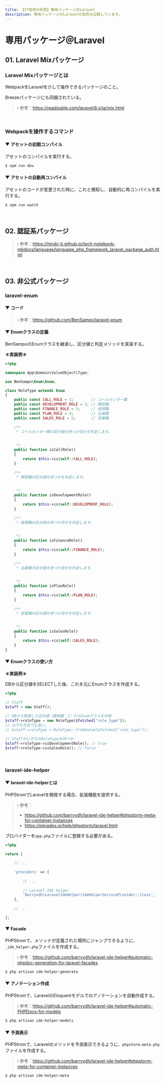 ```yaml
---
title: 【IT技術の知見】専用パッケージ＠Laravel
description: 専用パッケージ＠Laravelの知見を記録しています。
---
```


# 専用パッケージ＠Laravel

## 01. Laravel Mixパッケージ

### Laravel Mixパッケージとは

WebpackをLaravelを介して操作できるパッケージのこと。

Breezeパッケージにも同梱されている。



> ℹ️ 参考：https://readouble.com/laravel/8.x/ja/mix.html

<br>

### Webpackを操作するコマンド

#### ▼ アセットの初期コンパイル

アセットのコンパイルを実行する。



```bash
$ npm run dev
```

#### ▼ アセットの自動再コンパイル

アセットのコードが変更された時に、これと検知し、自動的に再コンパイルを実行する。



```bash
$ npm run watch
```

<br>

## 02. 認証系パッケージ

> ℹ️ 参考：https://hiroki-it.github.io/tech-notebook-mkdocs/language/language_php_framework_laravel_package_auth.html

<br>

## 03. 非公式パッケージ

### laravel-enum

#### ▼ コード

> ℹ️ 参考：https://github.com/BenSampo/laravel-enum

#### ▼ Enumクラスの定義

BenSampoのEnumクラスを継承し、区分値と判定メソッドを実装する。



**＊実装例＊**

```php
<?php

namespace App\Domain\ValueObject\Type;

use BenSampo\Enum\Enum;

class RoleType extends Enum
{
    public const CALL_ROLE = 1;        // コールセンター職  
    public const DEVELOPMENT_ROLE = 2; // 開発職    
    public const FINANCE_ROLE = 3;     // 経理職     
    public const PLAN_ROLE = 4;        // 企画職       
    public const SALES_ROLE = 5;       // 営業職
    
    /**
     * コールセンター職の区分値を持つか否かを判定します。


     */    
    public function isCallRole()
    {
        return $this->is(self::CALL_ROLE);
    }
    
    /**
     * 開発職の区分値を持つかを判定します。


     */       
    public function isDevelopmentRole()
    {
        return $this->is(self::DEVELOPMENT_ROLE);
    }
    
    /**
     * 経理職の区分値を持つか否かを判定します。


     */       
    public function isFinanceRole()
    {
        return $this->is(self::FINANCE_ROLE);
    }
    
    /**
     * 企画職の区分値を持つか否かを判定します。


     */       
    public function isPlanRole()
    {
        return $this->is(self::PLAN_ROLE);
    }  
    
    /**
     * 営業職の区分値を持つか否かを判定します。


     */       
    public function isSalesRole()
    {
        return $this->is(self::SALES_ROLE);
    }        
}
```

#### ▼ Enumクラスの使い方

**＊実装例＊**

DBから区分値をSELECTした後、これを元にEnumクラスを作成する。



```php
<?php

// Staff
$staff = new Staff();
 
// DBから取得した区分値（開発職：2）からEnumクラスを作成
$staff->roleType = new RoleType($fetched["role_type"]);
// 以下の方法でも良い。
// $staff->roleType = RoleType::fromValue($fetched["role_type"]);

// StaffがいずれのRoleTypeを持つか
$staff->roleType->isDevelopmentRole(); // true
$staff->roleType->isSalesRole(); // false
```

<br>

### laravel-ide-helper

#### ▼ laravel-ide-helperとは

PHPStromでLaravelを開発する場合、拡張機能を提供する。



> ℹ️ 参考：
>
> - https://github.com/barryvdh/laravel-ide-helper#phpstorm-meta-for-container-instances
> - https://pleiades.io/help/phpstorm/laravel.html

プロバイダーを```app.php```ファイルに登録する必要がある。



```php
<?php
    
return [

    // ...

    'providers' => [
        
        // ...
        
        // Laravel IDE helper
        'Barryvdh\LaravelIdeHelper\IdeHelperServiceProvider::class',
    ],
    
    // ...

];
```

#### ▼ Facade

PHPStromで、メソッドが定義された場所にジャンプできるように、```_ide_helper.php```ファイルを作成する。



> ℹ️ 参考：https://github.com/barryvdh/laravel-ide-helper#automatic-phpdoc-generation-for-laravel-facades

```bash
$ php artisan ide-helper:generate
```

#### ▼ アノテーション作成

PHPStromで、LaravelのEloquentモデルでのアノテーションを自動作成する。



> ℹ️ 参考：https://github.com/barryvdh/laravel-ide-helper#automatic-PHPDocs-for-models

```bash
$ php artisan ide-helper:models
```

#### ▼ 予測表示

PHPStromで、Laravelのメソッドを予測表示できるように、```phpstorm.meta.php```ファイルを作成する。



> ℹ️ 参考：https://github.com/barryvdh/laravel-ide-helper#phpstorm-meta-for-container-instances

```bash
$ php artisan ide-helper:meta
```


